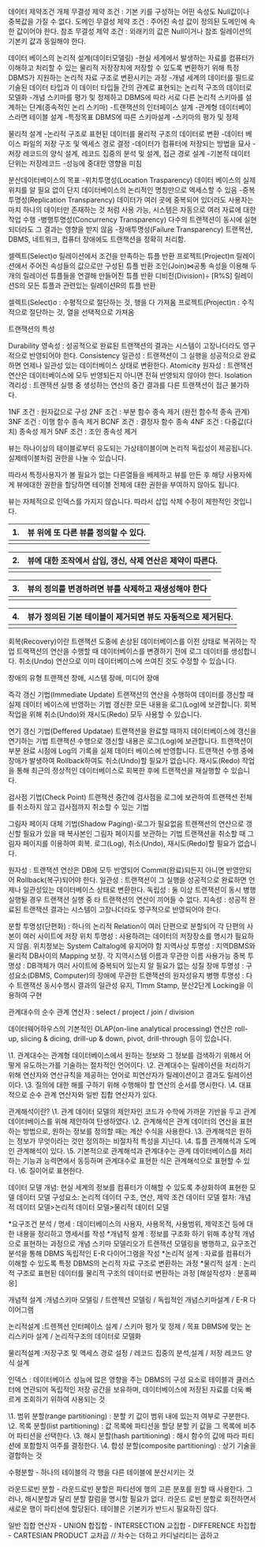데이터 제약조건
개체 무결성 제약 조건 : 기본 키를 구성하는 어떤 속성도 Null값이나 중복값을 가질 수 없다.
도메인 무결성 제약 조건 : 주어진 속성 값이 정의된 도메인에 속한 값이어야 한다.
참조 무결성 제약 조건 : 외래키의 값은 Null이거나 참조 릴레이션의 기본키 값과 동일해야 한다.

데이터 베이스의 논리적 설계(데이터모델링)
-현실 세계에서 발생하는 자료를 컴퓨터가 이해하고 처리할 수 있는 물리적 저장장치에 저장할 수 있도록 변환하기 위해 특정 DBMS가 지원하는 논리적 자료 구조로 변환시키는 과정
-개념 세계의 데이터를 필드로 기술된 데이터 타입과 이 데이터 타입들 간의 관계로 표현되는 논리적 구조의 데이터로 모델화
-개념 스키마를 평가 및 정제하고 DBMS에 따라 서로 다른 논리적 스키마를 설계하는 단계(종속적인 논리 스키마)
-트랜잭션의 인터페이스 설계
-관계형 데이터베이스라면 테이블 설계
-특정목표 DBMS에 따른 스키마설계
-스키마의 평가 및 정제

물리적 설계
-논리적 구조로 표현된 데이터를 물리적 구조의 데이터로 변환
-데이터 베이스 파일의 저장 구조 및 엑세스 경로 결정
-데이터가 컴퓨터에 저장되는 방법을 묘사
-저장 레코드의 양식 설계, 레코드 집중의 분석 및 설계, 접근 경로 설계
-기본적 데이터 단위는 저장레코드
-성능에 중대한 영향을 미침



분산데이터베이스의 목표
-위치투명성(Location Trasparency) 데이터 베이스의 실제 위치를 알 필요 없이 단지 데이터베이스의 논리적인 명칭만으로 엑세스할 수 있음
-중복투명성(Replication Transparency) 데이터가 여러 곳에 중복되어 있더라도 사용자는 마치 하나의 데이터만 존재하는 것 처럼 사용 가능, 시스템은 자동으로 여러 자료에 대한 작업 수행
-병행투명성(Concurrency Transparency) 다수의 트랜잭션이 동시에 실현되더라도 그 결과는 영향을 받지 않음
-장애투명성(Failure Transparency) 트랜잭션, DBMS, 네트워크, 컴퓨터 장애에도 트랜잭션을 정확히 처리함.



셀렉트(Select)σ 릴레이션에서 조건을 만족하는 튜플 반환
프로젝트(Project)π 릴레이션에서 주어진 속성들의 값으로만 구성된 튜플 반환
조인(Join)⋈공통 속성을 이용해 두개의 릴레이션 튜플들을 연결해 만들어진 튜플 반환
디비전(Division)÷ [R%S] 릴레이션S의 모든 튜플과 관련있는 릴레이션R의 튜플 반환

셀렉트(Select)σ : 수평적으로 절단하는 것, 행을 다 가져옴
프로젝트(Project)π : 수직적으로 절단하는 것, 열을 선택적으로 가져옴



트랜잭션의 특성

Durability 영속성 : 성공적으로 완료된 트랜잭션의 결과는 시스템이 고장나더라도 영구적으로 반영되어야 한다.
Consistency 일관성 : 트랜잭션이 그 실행을 성공적으로 완료하면 언제나 일관성 있는 데이터베이스 상태로 변환한다.
Atomicity 원자성 : 트랜잭션 연산은 데이터베이스에 모두 반영되든지 아니면 전혀 반영되지 않아야 한다.
Isolation 격리성 : 트랜잭션 실행 중 생성하는 연산의 중간 결과를 다른 트랜잭션이 접근 불가하다.



1NF 조건 : 원자값으로 구성
2NF 조건 : 부분 함수 종속 제거 (완전 함수적 종속 관계)
3NF 조건 : 이행 함수 종속 제거
BCNF 조건 : 결정자 함수 종속
4NF 조건 : 다중값(다치) 종속성 제거
5NF 조건 : 조인 종속성 제거



뷰는 하나이상의 테이블로부터 유도되는 가상테이블이며 논리적 독립성이 제공됩니다.
실제테이블처럼 권한을 나눌 수 있습니다.

따라서 특정사용자가 볼 필요가 없는 다른열들을 배제하고 뷰를 만든 후 해당 사용자에게 뷰에대한 권한을 할당하면 테이블 전체에 대한 권한을 부여하지 않아도 됩니다.

뷰는 자체적으로 인덱스를 가지지 않습니다. 따라서 삽입 삭제 수정이 제한적인 것입니다.

| 1.   | 뷰 위에 또 다른 뷰를 정의할 수 있다. |
| ---- | ------------------------------------ |
|      |                                      |

| 2.   | 뷰에 대한 조작에서 삽입, 갱신, 삭제 연산은 제약이 따른다. |
| ---- | --------------------------------------------------------- |
|      |                                                           |

| 3.   | 뷰의 정의를 변경하려면 뷰를 삭제하고 재생성해야 한다 |
| ---- | ---------------------------------------------------- |
|      |                                                      |

| 4.   | 뷰가 정의된 기본 테이블이 제거되면 뷰도 자동적으로 제거된다. |
| ---- | ------------------------------------------------------------ |
|      |                                                              |



회복(Recovery)이란
트랜잭션 도중에 손상된 데이터베이스를 이전 상태로 복귀하는 작업
트랙잭션의 연산을 수행할 때 데이터베이스를 변경하기 전에 로그 데이터를 생성합니다.
취소(Undo) 연산으로 이미 데이터베이스에 쓰여진 것도 수정할 수 있습니다.

장애의 유형
트랜잭션 장애, 시스템 장애, 미디어 장애

즉각 갱신 기법(Immediate Update)
트랜잭션의 연산을 수행하여 데이터를 갱신할 때 실제 데이터 베이스에 반영하는 기법
갱신한 모든 내용을 로그(Log)에 보관합니다.
회복 작업을 위해 취소(Undo)와 재시도(Redo) 모두 사용할 수 있습니다.

연기 갱신 기법(Deffered Updatae)
트랜잭션을 완료할 때까지 데이터베이스에 갱신을 연기하는 기법
트랜잭션 수행으로 갱신할 내용은 로그(Log)에 보관합니다.
트랜잭션이 부분 완료 시점에 Log의 기록을 실제 데이터 베이스에 반영합니다.
트랜잭션 수행 중에 장애가 발생하여 Rollback하여도 취소(Undo)할 필요가 없습니다.
재시도(Redo) 작업을 통해 최근의 정상적인 데이터베이스로 회복한 후에 트랜잭션을 재실행할 수 있습니다.

검사점 기법(Check Point)
트랜잭션 중간에 검사점을 로그에 보관하여 트랜잭션 전체를 취소하지 않고 검사점까지 취소할 수 있는 기법

그림자 페이지 대체 기법(Shadow Paging)-로그가 필요없음
트랜잭션의 연산으로 갱신할 필요가 있을 때 복사본인 그림자 페이지를 보관하는 기법
트랜잭션을 취소할 때 그림자 페이지를 이용하여 회복.
로그(Log), 취소(Undo), 재시도(Redo)할 필요가 없습니다.



원자성 : 트랜잭션 연산은 DB에 모두 반영되어 Commit(완료)되든지 아니면 반영안되어 Rollback(복구)되어야 한다.
일관성 : 트랜잭션이 그 실행을 성공적으로 완료하면 언제나 일관성있는 데이터베이스 상태로 변환한다.
독립성 : 둘 이상 트랜잭션이 동시 병행 실행될 경우 트랜잭션 실행 중 타 트랜잭션의 연산이 끼어들 수 없다.
지속성 : 성공적 완료된 트랜잭션 결과는 시스템이 고장나더라도 영구적으로 반영되어야 한다.



분할 투명성(단편화) : 하나의 논리적 Relation이 여러 단편으로 분할되어 각 단편의 사본이 여러 사이트에 저장
위치 투명성 : 사용하려는 데이터의 저장장소를 명시가 필요하지 않음. 위치정보는 System Caltalog에 유지어야 함
지역사상 투명성 : 지역DBMS와 물리적 DB사이의 Mapping 보장. 각 지역시스템 이름과 무관한 이름 사용가능
중복 투명성 : DB객체가 여러 사이트에 중복되어 있는지 알 필요가 없는 성질
장애 투명성 : 구성요소(DBMS, Computer)의 장애에 무관한 트랜잭션의 원자성유지
병행 투명성 : 다수 트랜잭션 동시수행시 결과의 일관성 유지, TImm Stamp, 분산2단계 Locking을 이용하여 구현

관계대수의 순수 관계 연산자 : select / project / join / division

데이터웨어하우스의 기본적인 OLAP(on-line analytical processing) 연산은 roll-up, slicing & dicing, drill-up & down, pivot, drill-through 등이 있습니다.



\1. 관계대수는 관계형 데이터베이스에서 원하는 정보와 그 정보를 검색하기 위해서 어떻게 유도하는가를 기술하는 절차적인 언어이다.
\2. 관계대수는 릴레이션을 처리하기 위해 연산자와 연산규칙을 제공하는 언어로 피연산자가 릴레이션이고 결과도 릴레이션이다.
\3. 질의에 대한 해를 구하기 위해 수행해야 할 연산의 순서를 명시한다.
\4. 대표적으로 순수 관계 연산자와 일반 집합 연산자가 있다.

관계해석이란?
\1. 관계 데이터 모델의 제안자인 코드가 수학에 가까운 기반을 두고 관계 데이터베이스를 위해 제안하여 탄생하였다.
\2. 관계해석은 관계 데이터의 연산을 표현하는 방법으로, 원하는 정보를 정의할 때는 계산 수식을 사용한다.
\3. 관계해석은 원하는 정보가 무엇이라는 것만 정의하는 비절차적 특성을 지닌다.
\4. 튜플 관계해석과 도메인 관계해석이 있다.
\5. 기본적으로 관계해석과 관계대수는 관계 데이터베이스를 처리하는 기능과 능력면에서 동등하며 관계대수로 표현한 식은 관계해석으로 표현할 수 있다.
\6. 질이어로 표현한다.



데이터 모델 개념: 현실 세계의 정보를 컴퓨터가 이해할 수 있도록 추상화하여 표현한 모델
데이터 모델 구성요소: 논리적 데이터 구조, 연산, 제약 조건
데이터 모델 절차: 개념적 데이터 모델>논리적 데이터 모델>물리적 데이터 모델



*요구조건 분석 / 명세 : 데이터베이스의 사용자, 사용목적, 사용범위, 제약조건 등에 대한 내용을 정리하고 명세서를 작성
*개념적 설계 : 정보를 구조화 하기 위해 추상적 개념으로 표현하는 과정으로 개념 스키마 모델리오가 트랜잭션 모델링을 병행하고, 요구조건 분석을 통해 DBMS 독립적인 E-R 다이어그램을 작성
*논리적 설계 : 자료를 컴퓨터가 이해할 수 있도록 특정 DBMS의 논리적 자료 구조로 변환하는 과정
*물리적 설계 : 논리적 구조로 표현된 데이터를 물리적 구조의 데이터로 변환하는 과정
[해설작성자 : 분홍쨔응]

개념적 설계
:개념스키마 모델링 / 트렌젝션 모델링 / 독립적인 개념스키마설계 / E-R 다이어그램

논리적설계
:트렌젝션 인터페이스 설계 / 스키마 평가 및 정제 / 목표 DBMS에 맞는 논리스키마 설계 / 논리적구조의 데이터로 모델화

물리적설계
:저장구조 및 액세스 경로 설정 / 레코드 집중의 분석,설계 / 저장 레코드 양식 설계



인덱스 : 데이터베이스 성능에 많은 영향을 주는 DBMS의 구성 요소로 테이블과 클러스터에 연관되어 독립적인 저장 공간을 보유하며, 데이터베이스에 저장된 자료를 더욱 빠르게 조회하기 위하여 사용되는 것



\1. 범위 분할(range partitioning) : 분할 키 값이 범위 내에 있는지 여부로 구분한다.
\2. 목록 분할(list partitioning) : 값 목록에 파티션을 할당 분할 키 값을 그 목록에 비추어 파티션을 선택한다.
\3. 해시 분할(hash partitioning) : 해시 함수의 값에 따라 파티션에 포함할지 여주를 결정한다.
\4. 합성 분할(composite partitioning) : 상기 기술을 결합하는 것

수평분할
\- 하나의 테이블의 각 행을 다른 테이블에 분산시키는 것

라운드로빈 분할
\- 라운드로빈 분할은 파티션에 행의 고른 분포를 원할 때 사용한다. 그러나, 해시분할과 달리 분할 칼럼을 명시할 필요가 없다. 라운드 로빈 분할로 회전하면서 새로운 행이 파티션에 할당된다. 테이블은 기본키가 반드시 필요하진 않다.



일반 집합 연산자
\- UNION 합집합
\- INTERSECTION 교집합
\- DIFFERENCE 차집합
\- CARTESIAN PRODUCT 교차곱  // 차수는 더하고 카디널리티는 곱하고




